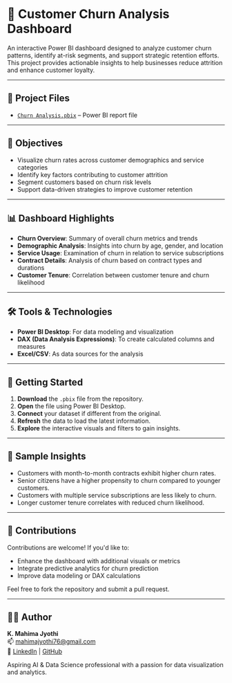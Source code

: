 # 🔄 Customer Churn Analysis Dashboard

An interactive Power BI dashboard designed to analyze customer churn patterns, identify at-risk segments, and support strategic retention efforts. This project provides actionable insights to help businesses reduce attrition and enhance customer loyalty.

---

## 📂 Project Files

- [`Churn Analysis.pbix`](https://github.com/Mahimak123/Churn-Analysis/blob/main/Churn%20Analysis.pbix) – Power BI report file

---

## 🎯 Objectives

- Visualize churn rates across customer demographics and service categories
- Identify key factors contributing to customer attrition
- Segment customers based on churn risk levels
- Support data-driven strategies to improve customer retention

---

## 📊 Dashboard Highlights

- **Churn Overview**: Summary of overall churn metrics and trends
- **Demographic Analysis**: Insights into churn by age, gender, and location
- **Service Usage**: Examination of churn in relation to service subscriptions
- **Contract Details**: Analysis of churn based on contract types and durations
- **Customer Tenure**: Correlation between customer tenure and churn likelihood

---

## 🛠 Tools & Technologies

- **Power BI Desktop**: For data modeling and visualization
- **DAX (Data Analysis Expressions)**: To create calculated columns and measures
- **Excel/CSV**: As data sources for the analysis

---

## 🚀 Getting Started

1. **Download** the `.pbix` file from the repository.
2. **Open** the file using Power BI Desktop.
3. **Connect** your dataset if different from the original.
4. **Refresh** the data to load the latest information.
5. **Explore** the interactive visuals and filters to gain insights.

---

## 📌 Sample Insights

- Customers with month-to-month contracts exhibit higher churn rates.
- Senior citizens have a higher propensity to churn compared to younger customers.
- Customers with multiple service subscriptions are less likely to churn.
- Longer customer tenure correlates with reduced churn likelihood.

---

## 🤝 Contributions

Contributions are welcome! If you'd like to:

- Enhance the dashboard with additional visuals or metrics
- Integrate predictive analytics for churn prediction
- Improve data modeling or DAX calculations

Feel free to fork the repository and submit a pull request.

---

## 👩‍💻 Author

**K. Mahima Jyothi**  
📫 [mahimajyothi76@gmail.com](mailto:mahimajyothi76@gmail.com)  
🔗 [LinkedIn](https://www.linkedin.com/in/mahima66) | [GitHub](https://github.com/Mahimak123)

Aspiring AI & Data Science professional with a passion for data visualization and analytics.

